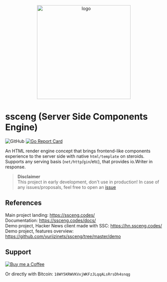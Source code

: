
<div align="center">
  <img height="300" alt="logo" src="https://github.com/egonelbre/gophers/blob/master/sketch/fairy-tale/witch-cooking.png?raw=true">
</div>

# ssceng (Server Side Components Engine)

![GitHub](https://img.shields.io/github/license/yuriizinets/ssceng)
[![Go Report Card](https://goreportcard.com/badge/github.com/yuriizinets/ssceng)](https://goreportcard.com/report/github.com/yuriizinets/ssceng)

An HTML render engine concept that brings frontend-like components experience to the server side with native `html/template` on steroids. Supports any serving basis (`net/http`/`gin`/etc), that provides io.Writer in response.

> **Disclaimer**  
> This project in early development, don't use in production! In case of any issues/proposals, feel free to open an [issue](https://github.com/yuriizinets/ssceng/issues/new)

## References

Main project landing: https://ssceng.codes/  
Documentation: https://ssceng.codes/docs/  
Demo project, Hacker News client made with SSC: https://hn.ssceng.codes/  
Demo project, features overview: https://github.com/yuriizinets/ssceng/tree/master/demo  


## Support

<a target="_blank" href="https://www.buymeacoffee.com/yuriizinets"><img alt="Buy me a Coffee" src="https://github.com/egonelbre/gophers/blob/master/.thumb/animation/buy-morning-coffee-3x.gif?raw=true"></a>


Or directly with Bitcoin: `18WY5KRWVKVxjWKFzJLqqALsRrsDh4snqg`
